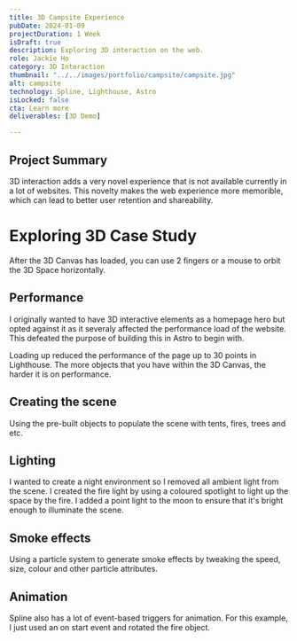 ```yaml
---
title: 3D Campsite Experience
pubDate: 2024-01-09
projectDuration: 1 Week
isDraft: true
description: Exploring 3D interaction on the web.
role: Jackie Ho
category: 3D Interaction
thumbnail: "../../images/portfolio/campsite/campsite.jpg"
alt: campsite
technology: Spline, Lighthouse, Astro
isLocked: false
cta: Learn more
deliverables: [3D Demo]

---
```

## Project Summary
3D interaction adds a very novel experience that is not available currently in a lot of websites. This novelty makes the web experience more memorible, which can lead to better user retention and shareability. 


# Exploring 3D Case Study
<script type="module" src="https://unpkg.com/@splinetool/viewer@1.0.54/build/spline-viewer.js"></script>
<spline-viewer  url="https://prod.spline.design/4RTRFFhgCxiilGVL/scene.splinecode"></spline-viewer>

After the 3D Canvas has loaded, you can use 2 fingers or a mouse to orbit the 3D Space horizontally.



## Performance
I originally wanted to have 3D interactive elements as a homepage hero but opted against it as it severaly affected the performance load of the website. This defeated the purpose of building this in Astro to begin with. 

Loading up reduced the performance of the page up to 30 points in Lighthouse. The more objects that you have within the 3D Canvas, the harder it is on performance.

## Creating the scene
Using the pre-built objects to populate the scene with tents, fires, trees and etc.

## Lighting
I wanted to create a night environment so I removed all ambient light from the scene. I created the fire light by using a coloured spotlight to light up the space by the fire. I added a point light to the moon to ensure that it's bright enough to illuminate the scene.

## Smoke effects
Using a particle system to generate smoke effects by tweaking the speed, size, colour  and other particle attributes.

## Animation
Spline also has a lot of event-based triggers for animation. For this example, I just used an on start event and rotated the fire object.

 
